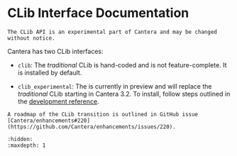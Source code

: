 # CLib Interface Documentation

```{caution}
The CLib API is an experimental part of Cantera and may be changed without notice.
```

Cantera has two CLib interfaces:

- `clib`: The _traditional_ CLib is hand-coded and is not feature-complete. It is
  installed by default.

- `clib_experimental`: The [](../develop/clib-extensions) is currently in preview and
  will replace the _traditional_ CLib starting in Cantera 3.2.
  To install, follow steps outlined in the
  [development reference](sec-sourcegen-clib-install).

```{note}
A roadmap of the CLib transition is outlined in GitHub issue
[Cantera/enhancements#220](https://github.com/Cantera/enhancements/issues/220).
```

```{toctree}
:hidden:
:maxdepth: 1
```
